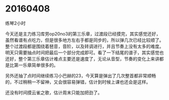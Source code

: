 # 20160408

练琴2小时

今天还是主力练习库劳op20no3的第三乐章，过渡段已经摸完，其实感觉还好，虽然看谱有点吃力，但是很多地方左右手都是同步的，所以弹几次已经比较顺了。整个过渡段都是围绕着琶音，音阶，以及转调进行，并且节奏上没有太多的难度。明天只需要抽点时间把最后一个部分完成即可。看了一下结尾的谱子，其实感觉也还好，整个第三乐章估计难点主要还是速度了，无论从音型，节奏的变化上来讲都是比第一乐章简单很多的。

另外还抽了点时间继续练习小巴赫的23，今天算是弹出了几次整首都非常顺畅的，不过稍稍一不留神，又会很容易弹错，估计到时候上课也还会是这样。

还没有时间摸云雀之歌，估计周末只能加把劲了。